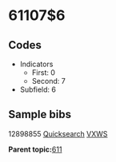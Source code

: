 # 61107$6

## Codes

-   Indicators
    -   First: 0
    -   Second: 7
-   Subfield: 6

## Sample bibs

12898855 [Quicksearch](https://search.library.yale.edu/catalog/12898855) [VXWS](http://prodorbis.library.yale.edu:7014/vxws/GetHoldingsService?bibId=12898855)

**Parent topic:**[611](../../tags/611/611.md)

